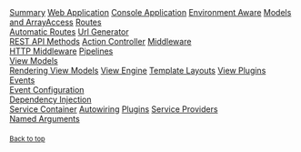 
<nav class="nav nav-pills flex-column">
    <a class="nav-link text-nowrap" href="#summary">Summary</a>
    <a class="nav-link text-nowrap" href="#web-application">Web Application</a>
    <a class="nav-link text-nowrap" href="#console-application">Console Application</a>
    <a class="nav-link text-nowrap" href="#environment-aware">Environment Aware</a>
    <a class="nav-link text-nowrap" href="#models-and-arrayaccess">Models and ArrayAccess</a>
    <a class="nav-link text-nowrap" href="#routes">Routes</a>
    <nav class="nav nav-pills flex-column">
        <a class="nav-link text-nowrap pl-5" href="#automatic-routes">Automatic Routes</a>
        <a class="nav-link text-nowrap pl-5" href="#url-generator">Url Generator</a>
    </nav>
    <a class="nav-link text-nowrap" href="#rest-api-methods">REST API Methods</a>
    <a class="nav-link text-nowrap" href="#action-controller">Action Controller</a>
    <a class="nav-link text-nowrap" href="#middleware">Middleware</a>
    <nav class="nav nav-pills flex-column">
        <a class="nav-link text-nowrap pl-5" href="#http-middleware">HTTP Middleware</a>
        <a class="nav-link text-nowrap pl-5" href="#pipelines">Pipelines</a>
    </nav>
    <a class="nav-link text-nowrap" href="#view-models">View Models</a>
    <nav class="nav nav-pills flex-column">
        <a class="nav-link text-nowrap pl-5" href="#rendering-view-models">Rendering View Models</a>
        <a class="nav-link text-nowrap pl-5" href="#view-engine">View Engine</a>
        <a class="nav-link text-nowrap pl-5" href="#template-layouts">Template Layouts</a>
        <a class="nav-link text-nowrap pl-5" href="#view-plugins">View Plugins</a>        
    </nav>
    <a class="nav-link text-nowrap" href="#events">Events</a>
    <nav class="nav nav-pills flex-column">
        <a class="nav-link text-nowrap pl-5" href="#event-configuration">Event Configuration</a>
    </nav>
    <a class="nav-link text-nowrap" href="#dependency-injection">Dependency Injection</a>
    <nav class="nav nav-pills flex-column">
        <a class="nav-link text-nowrap pl-5" href="#service-container">Service Container</a>
        <a class="nav-link text-nowrap pl-5" href="#autowiring">Autowiring</a>
        <a class="nav-link text-nowrap pl-5" href="#plugins">Plugins</a>
        <a class="nav-link text-nowrap pl-5" href="#service-providers">Service Providers</a>
    </nav>
    <a class="nav-link text-nowrap" href="#named-arguments">Named Arguments</a>
    <nav class="nav nav-pills flex-column" style="margin-top:20px;">
        <a class="nav-link text-nowrap" href="#"><small class="text-muted">Back to top</small></a>
    </nav>
</nav>
